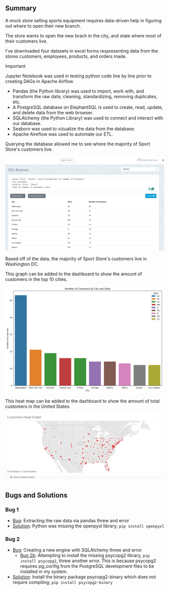 ## Summary
A mock store selling sports equipment requires data-driven help in figuring out where to open their new branch.

The store wants to open the new brach in the city, and state where most of their customers live. 

I've downloaded four datasets in excel forms respresenting data from the stores customers, employees, products, and orders made. 

> [!IMPORTANT]
> Jupyter Notebook was used in testing python code line by line prior to creating DAGs in Apache Airflow

- Pandas (the Python library) was used to import, work with, and transform the raw data; cleaning, standardizing, removing duplicates, etc.
- A PostgreSQL database on ElephantSQL is used to create, read, update, and delete data from the web browser.
- SQLAlchemy (the Python Library) was used to connect and interact with our database.
- Seaborn was used to vizualize the data from the database.
- Apache Aireflow was used to automate our ETL.

Querying the database allowed me to see where the majority of Sport Store's customers live.

![customer database](assets/db_new_location.png)

Based off of the data, the majority of Sport Store's customers live in Washington DC. 

This graph can be added to the dashboard to show the amount of customers in the top 10 cities.

![customer's graph in top 10 cities](assets/new_location_graph.png)

This heat map can be added to the dashboard to show the amount of total customers in the United States.

![customer's heat map in the United States](assets/new_location_heat_map.png)

## Bugs and Solutions

### Bug 1
- <ins>Bug</ins>: Extracting the raw data via pandas threw and error
- <ins>Solution</ins>: Python was missing the openpyxl library; `pip install openpyxl`

### Bug 2
- <ins>Bug</ins>: Creating a new engine with SQLAlchemy threw and error
    - <ins>Bug 2b</ins>: Attempting to install the missing psycopg2 library, `pip install psycopg2`, threw another error. This is because psycopg2 requires pg_config from the PostgreSQL development files to be installed in my system.
- <ins>Solution</ins>: Install the binary package psycopg2-binary which does not require compiling; `pip install psycopg2-binary`